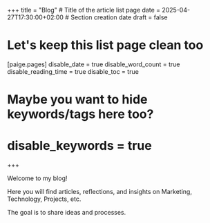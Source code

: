 +++
title = "Blog" # Title of the article list page
date = 2025-04-27T17:30:00+02:00 # Section creation date
draft = false
# Let's keep this list page clean too
[paige.pages]
  disable_date = true
  disable_word_count = true
  disable_reading_time = true
  disable_toc = true
  # Maybe you want to hide keywords/tags here too?
  # disable_keywords = true
+++

Welcome to my blog!

Here you will find articles, reflections, and insights on Marketing, Technology, Projects, etc.

The goal is to share ideas and processes.